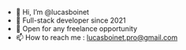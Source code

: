 - 👋 Hi, I’m @lucasboinet
- 👀 Full-stack developer since 2021
- 🌱 Open for any freelance opportunity
- 📫 How to reach me : lucasboinet.pro@gmail.com
